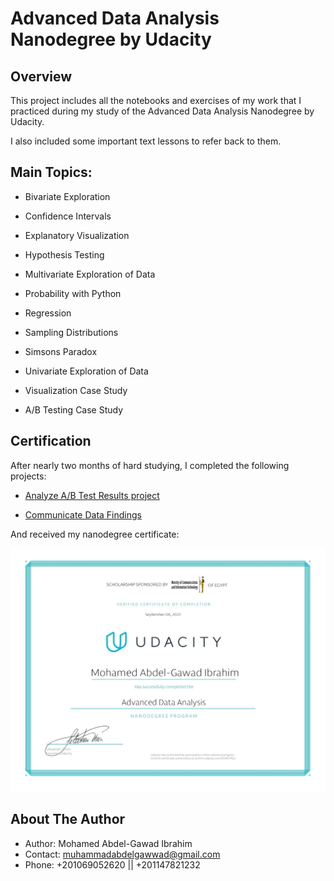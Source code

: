 # Advanced Data Analysis Nanodegree by Udacity

## Overview

This project includes all the notebooks and exercises of my work that I practiced during my study of the Advanced Data Analysis Nanodegree by Udacity.

I also included some important text lessons to refer back to them.

## Main Topics:

* Bivariate Exploration

* Confidence Intervals

* Explanatory Visualization

* Hypothesis Testing

* Multivariate Exploration of Data

* Probability with Python

* Regression

* Sampling Distributions

* Simsons Paradox

* Univariate Exploration of Data

* Visualization Case Study

* A/B Testing Case Study

## Certification

After nearly two months of hard studying, I completed the following projects:

* [Analyze A/B Test Results project](https://github.com/m-abdelgawad/analyze-AB-test-results) 

* [Communicate Data Findings](https://github.com/m-abdelgawad/Communicate-Data-Findings)  

And received my nanodegree certificate:

[![Advanced Data Analysis Nanodegree by Udacity](Udacity_Nanodegree_Graduation_Certificate.jpg)](https://confirm.udacity.com/5G4S74GJ "Advanced Data Analysis Nanodegree by Udacity")



## About The Author

* Author: Mohamed Abdel-Gawad Ibrahim
* Contact: muhammadabdelgawwad@gmail.com
* Phone: +201069052620 || +201147821232
